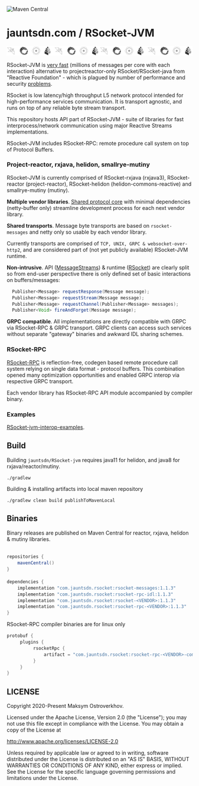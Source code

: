 ![Maven Central](https://img.shields.io/maven-central/v/com.jauntsdn.rsocket/rsocket-bom)

# jauntsdn.com / RSocket-JVM

![RSocket-JVM implementations](readme/impls_stripe.png)

RSocket-JVM is [very fast](https://jauntsdn.com/post/rsocket-summary/) (millions of messages per core with each interaction) alternative to 
projectreactor-only RSocket/RSocket-java from "Reactive Foundation" -
which is plagued by number of performance and security [problems](https://jauntsdn.com/post/rsocket-vs-spring/).

RSocket is low latency/high throughput L5 network protocol 
intended for high-performance services communication. It is transport agnostic, and runs on top 
of any reliable byte stream transport.

This repository hosts API part of RSocket-JVM - suite of libraries for fast interprocess/network communication using major
Reactive Streams implementations.  

RSocket-JVM includes RSocket-RPC: remote procedure call system on top of Protocol Buffers.

### Project-reactor, rxjava, helidon, smallrye-mutiny

RSocket-JVM is currently comprised of RSocket-rxjava (rxjava3), RSocket-reactor (project-reactor), RSocket-helidon (helidon-commons-reactive)
and smallrye-mutiny (mutiny).

**Multiple vendor libraries**. [Shared protocol core](https://jauntsdn.com/post/rsocket-jvm/) with minimal dependencies 
(netty-buffer only) streamline development process for each next vendor library.   
  
**Shared transports**. Message byte transports are based on `rsocket-messages` and netty only 
so usable by each vendor library. 

Currently transports are comprised of `TCP, UNIX, GRPC & websocket-over-http2`, and are considered part 
of (not yet publicly available) RSocket-JVM runtime.

**Non-intrusive**. API ([MessageStreams](https://github.com/jauntsdn/rsocket-jvm/blob/1.1.3/rsocket-reactor/src/main/java/com/jauntsdn/rsocket/MessageStreams.java)) & runtime ([RSocket](https://github.com/jauntsdn/rsocket-jvm/blob/1.1.3/rsocket-reactor/src/main/java/com/jauntsdn/rsocket/RSocket.java)) are clearly split so from end-user perspective there is 
only defined set of basic interactions on buffers/messages:
```groovy
  Publisher<Message> requestResponse(Message message);
  Publisher<Message> requestStream(Message message);
  Publisher<Message> requestChannel(Publisher<Message> messages);
  Publisher<Void> fireAndForget(Message message);
```

**GRPC compatible**. All implementations are directly compatible with GRPC via RSocket-RPC & GRPC transport.
GRPC clients can access such services without separate "gateway" binaries and awkward IDL sharing schemes.

### RSocket-RPC 

[RSocket-RPC](https://jauntsdn.com/post/rsocket-grpc/) is reflection-free, codegen based remote procedure call system 
relying on single data format - protocol buffers. This combination opened many optimization opportunities and enabled 
GRPC interop via respective GRPC transport.

Each vendor library has RSocket-RPC API module accompanied by compiler binary.

### Examples

[RSocket-jvm-interop-examples](https://github.com/jauntsdn/rsocket-jvm-interop-examples).

## Build

Building `jauntsdn/RSocket-jvm` requires java11 for helidon, and java8 for rxjava/reactor/mutiny. 
```
./gradlew
```

Building & installing artifacts into local maven repository
```
./gradlew clean build publishToMavenLocal
```

## Binaries

Binary releases are published on Maven Central for reactor, rxjava, helidon & mutiny libraries.

```groovy

repositories {
    mavenCentral()
}

dependencies {
    implementation "com.jauntsdn.rsocket:rsocket-messages:1.1.3"
    implementation "com.jauntsdn.rsocket:rsocket-rpc-idl:1.1.3"
    implementation "com.jauntsdn.rsocket:rsocket-<VENDOR>:1.1.3"
    implementation "com.jauntsdn.rsocket:rsocket-rpc-<VENDOR>:1.1.3"
}
```

RSocket-RPC compiler binaries are for linux only
```groovy
protobuf {
     plugins {
          rsocketRpc {
              artifact = "com.jauntsdn.rsocket:rsocket-rpc-<VENDOR>-compiler:1.1.3"
          }
     }
}
```

## LICENSE

Copyright 2020-Present Maksym Ostroverkhov.

Licensed under the Apache License, Version 2.0 (the "License");
you may not use this file except in compliance with the License.
You may obtain a copy of the License at

http://www.apache.org/licenses/LICENSE-2.0

Unless required by applicable law or agreed to in writing, software
distributed under the License is distributed on an "AS IS" BASIS,
WITHOUT WARRANTIES OR CONDITIONS OF ANY KIND, either express or implied.
See the License for the specific language governing permissions and
limitations under the License.
 

